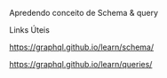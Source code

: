 <!-- @format -->

Apredendo conceito de Schema & query

Links Úteis

https://graphql.github.io/learn/schema/

https://graphql.github.io/learn/queries/
